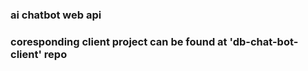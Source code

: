 ### ai chatbot web api ###
### coresponding client project can be found at 'db-chat-bot-client' repo ###
